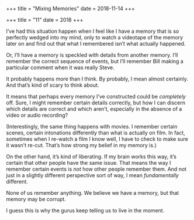 +++
title = "Mixing Memories"
date = 2018-11-14
+++

+++
title = "11"
date = 2018
+++

I’ve had this situation happen when I feel like I have a memory that is so perfectly wedged into my mind, only to watch a videotape of the memory later on and find out that what I remembered isn’t what actually happened.

Or, I’ll have a memory is speckled with details from another memory. I’ll remember the correct sequence of events, but I’ll remember Bill making a particular comment when it was really Steve.

It probably happens more than I think. By probably, I mean almost certainly. And that’s kind of scary to think about.

It means that perhaps every memory I’ve constructed could be _completely_ off. Sure, I might remember certain details correctly, but how I can discern which details are correct and which aren’t, especially in the absence of a video or audio recording? 

(Interestingly, the same thing happens with movies. I remember certain scenes, certain intonations differently than what is actually on film. In fact, sometimes when I re-watch a film I know well, I have to check to make sure it wasn’t re-cut. That’s how strong my belief in my memory is.)

On the other hand, it’s kind of liberating. If my brain works this way, it’s certain that other people have the same issue. That means the way I remember certain events is _not_ how other people remember them. And not just in a slightly different perspective sort of way, I mean _fundamentally_ different. 

None of us remember anything. We believe we have a memory, but that memory may be corrupt. 

I guess this is why the gurus keep telling us to live in the moment.